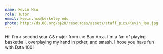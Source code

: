 ```yaml
---
name: Kevin Hsu
role: Tutor
email: kevin.hsu@berkeley.edu
photo: http://ds100.org/sp20/resources/assets/staff_pics/Kevin_Hsu.jpg
---
```


Hi! I'm a second year CS major from the Bay Area. I'm a fan of playing basketball, overplaying my hand in poker, and smash. I hope you have fun with Data 100!
